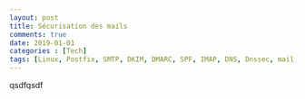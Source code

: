 ```yaml
---
layout: post
title: Sécurisation des mails
comments: true    
date: 2019-01-01
categories : [Tech]
tags: [Linux, Postfix, SMTP, DKIM, DMARC, SPF, IMAP, DNS, Dnssec, mail, gpg]
---
```


qsdfqsdf

